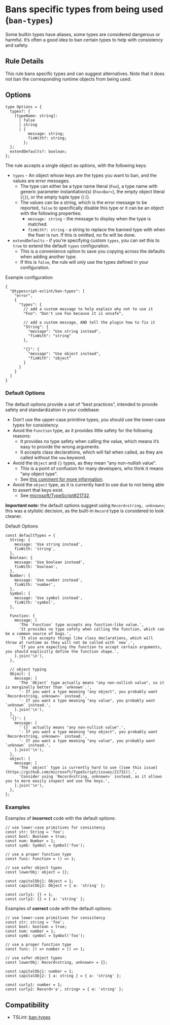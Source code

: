 Bans specific types from being used (`ban-types`)
=================================================

Some builtin types have aliases, some types are considered dangerous or harmful. It’s often a good idea to ban certain types to help with consistency and safety.

Rule Details
------------

This rule bans specific types and can suggest alternatives. Note that it does not ban the corresponding runtime objects from being used.

Options
-------

    type Options = {
      types?: {
        [typeName: string]:
          | false
          | string
          | {
              message: string;
              fixWith?: string;
            };
      };
      extendDefaults?: boolean;
    };

The rule accepts a single object as options, with the following keys:

-   `types` - An object whose keys are the types you want to ban, and the values are error messages.
    -   The type can either be a type name literal (`Foo`), a type name with generic parameter instantiation(s) (`Foo<Bar>`), the empty object literal (`{}`), or the empty tuple type (`[]`).
    -   The values can be a string, which is the error message to be reported, `false` to specifically disable this type or it can be an object with the following properties:
        -   `message: string` - the message to display when the type is matched.
        -   `fixWith?: string` - a string to replace the banned type with when the fixer is run. If this is omitted, no fix will be done.
-   `extendDefaults` - if you’re specifying custom `types`, you can set this to `true` to extend the default `types` configuration.
    -   This is a convenience option to save you copying across the defaults when adding another type.
    -   If this is `false`, the rule will *only* use the types defined in your configuration.

Example configuration:

    {
      "@typescript-eslint/ban-types": [
        "error",
        {
          "types": {
            // add a custom message to help explain why not to use it
            "Foo": "Don't use Foo because it is unsafe",

            // add a custom message, AND tell the plugin how to fix it
            "String": {
              "message": "Use string instead",
              "fixWith": "string"
            },

            "{}": {
              "message": "Use object instead",
              "fixWith": "object"
            }
          }
        }
      ]
    }

### Default Options

The default options provide a set of “best practices”, intended to provide safety and standardization in your codebase:

-   Don’t use the upper-case primitive types, you should use the lower-case types for consistency.
-   Avoid the `Function` type, as it provides little safety for the following reasons:
    -   It provides no type safety when calling the value, which means it’s easy to provide the wrong arguments.
    -   It accepts class declarations, which will fail when called, as they are called without the `new` keyword.
-   Avoid the `Object` and `{}` types, as they mean “any non-nullish value”.
    -   This is a point of confusion for many developers, who think it means “any object type”.
    -   See [this comment for more information](https://github.com/typescript-eslint/typescript-eslint/issues/2063#issuecomment-675156492).
-   Avoid the `object` type, as it is currently hard to use due to not being able to assert that keys exist.
    -   See [microsoft/TypeScript\#21732](https://github.com/microsoft/TypeScript/issues/21732).

***Important note:*** the default options suggest using `Record<string, unknown>`; this was a stylistic decision, as the built-in `Record` type is considered to look cleaner.

Default Options

    const defaultTypes = {
      String: {
        message: 'Use string instead',
        fixWith: 'string',
      },
      Boolean: {
        message: 'Use boolean instead',
        fixWith: 'boolean',
      },
      Number: {
        message: 'Use number instead',
        fixWith: 'number',
      },
      Symbol: {
        message: 'Use symbol instead',
        fixWith: 'symbol',
      },

      Function: {
        message: [
          'The `Function` type accepts any function-like value.',
          'It provides no type safety when calling the function, which can be a common source of bugs.',
          'It also accepts things like class declarations, which will throw at runtime as they will not be called with `new`.',
          'If you are expecting the function to accept certain arguments, you should explicitly define the function shape.',
        ].join('\n'),
      },

      // object typing
      Object: {
        message: [
          'The `Object` type actually means "any non-nullish value", so it is marginally better than `unknown`.',
          '- If you want a type meaning "any object", you probably want `Record<string, unknown>` instead.',
          '- If you want a type meaning "any value", you probably want `unknown` instead.',
        ].join('\n'),
      },
      '{}': {
        message: [
          '`{}` actually means "any non-nullish value".',
          '- If you want a type meaning "any object", you probably want `Record<string, unknown>` instead.',
          '- If you want a type meaning "any value", you probably want `unknown` instead.',
        ].join('\n'),
      },
      object: {
        message: [
          'The `object` type is currently hard to use ([see this issue](https://github.com/microsoft/TypeScript/issues/21732)).',
          'Consider using `Record<string, unknown>` instead, as it allows you to more easily inspect and use the keys.',
        ].join('\n'),
      },
    };

### Examples

Examples of **incorrect** code with the default options:

    // use lower-case primitives for consistency
    const str: String = 'foo';
    const bool: Boolean = true;
    const num: Number = 1;
    const symb: Symbol = Symbol('foo');

    // use a proper function type
    const func: Function = () => 1;

    // use safer object types
    const lowerObj: object = {};

    const capitalObj1: Object = 1;
    const capitalObj2: Object = { a: 'string' };

    const curly1: {} = 1;
    const curly2: {} = { a: 'string' };

Examples of **correct** code with the default options:

    // use lower-case primitives for consistency
    const str: string = 'foo';
    const bool: boolean = true;
    const num: number = 1;
    const symb: symbol = Symbol('foo');

    // use a proper function type
    const func: () => number = () => 1;

    // use safer object types
    const lowerObj: Record<string, unknown> = {};

    const capitalObj1: number = 1;
    const capitalObj2: { a: string } = { a: 'string' };

    const curly1: number = 1;
    const curly2: Record<'a', string> = { a: 'string' };

Compatibility
-------------

-   TSLint: [ban-types](https://palantir.github.io/tslint/rules/ban-types/)
